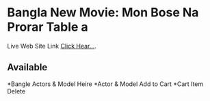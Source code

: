 # Bangla New Movie: Mon Bose Na Prorar Table a

Live Web Site Link [Click Hear...](https://kawsar-assignment8.netlify.app/).

## Available 
*Bangle Actors & Model Heire
*Actor & Model Add to Cart
*Cart Item Delete 
